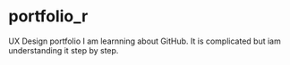 # portfolio_r
UX Design portfolio
I am learnning about GitHub.
It is complicated but iam understanding it step by step.
